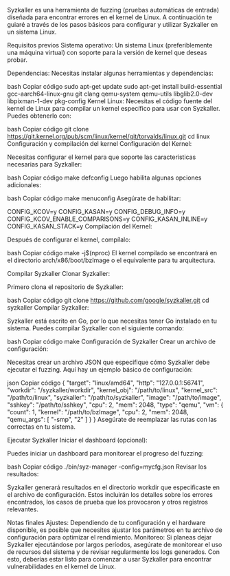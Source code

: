 Syzkaller es una herramienta de fuzzing (pruebas automáticas de entrada) diseñada para encontrar errores en el kernel de Linux. A continuación te guiaré a través de los pasos básicos para configurar y utilizar Syzkaller en un sistema Linux.

Requisitos previos
Sistema operativo: Un sistema Linux (preferiblemente una máquina virtual) con soporte para la versión de kernel que deseas probar.

Dependencias: Necesitas instalar algunas herramientas y dependencias:

bash
Copiar código
sudo apt-get update
sudo apt-get install build-essential gcc-aarch64-linux-gnu git clang qemu-system qemu-utils libglib2.0-dev libpixman-1-dev pkg-config
Kernel Linux: Necesitas el código fuente del kernel de Linux para compilar un kernel específico para usar con Syzkaller. Puedes obtenerlo con:

bash
Copiar código
git clone https://git.kernel.org/pub/scm/linux/kernel/git/torvalds/linux.git
cd linux
Configuración y compilación del kernel
Configuración del Kernel:

Necesitas configurar el kernel para que soporte las características necesarias para Syzkaller:

bash
Copiar código
make defconfig
Luego habilita algunas opciones adicionales:

bash
Copiar código
make menuconfig
Asegúrate de habilitar:

CONFIG_KCOV=y
CONFIG_KASAN=y
CONFIG_DEBUG_INFO=y
CONFIG_KCOV_ENABLE_COMPARISONS=y
CONFIG_KASAN_INLINE=y
CONFIG_KASAN_STACK=y
Compilación del Kernel:

Después de configurar el kernel, compílalo:

bash
Copiar código
make -j$(nproc)
El kernel compilado se encontrará en el directorio arch/x86/boot/bzImage o el equivalente para tu arquitectura.

Compilar Syzkaller
Clonar Syzkaller:

Primero clona el repositorio de Syzkaller:

bash
Copiar código
git clone https://github.com/google/syzkaller.git
cd syzkaller
Compilar Syzkaller:

Syzkaller está escrito en Go, por lo que necesitas tener Go instalado en tu sistema. Puedes compilar Syzkaller con el siguiente comando:

bash
Copiar código
make
Configuración de Syzkaller
Crear un archivo de configuración:

Necesitas crear un archivo JSON que especifique cómo Syzkaller debe ejecutar el fuzzing. Aquí hay un ejemplo básico de configuración:

json
Copiar código
{
    "target": "linux/amd64",
    "http": "127.0.0.1:56741",
    "workdir": "/syzkaller/workdir",
    "kernel_obj": "/path/to/linux",
    "kernel_src": "/path/to/linux",
    "syzkaller": "/path/to/syzkaller",
    "image": "/path/to/image",
    "sshkey": "/path/to/sshkey",
    "cpu": 2,
    "mem": 2048,
    "type": "qemu",
    "vm": {
        "count": 1,
        "kernel": "/path/to/bzImage",
        "cpu": 2,
        "mem": 2048,
        "qemu_args": [
            "-smp", "2"
        ]
    }
}
Asegúrate de reemplazar las rutas con las correctas en tu sistema.

Ejecutar Syzkaller
Iniciar el dashboard (opcional):

Puedes iniciar un dashboard para monitorear el progreso del fuzzing:

bash
Copiar código
./bin/syz-manager -config=mycfg.json
Revisar los resultados:

Syzkaller generará resultados en el directorio workdir que especificaste en el archivo de configuración. Estos incluirán los detalles sobre los errores encontrados, los casos de prueba que los provocaron y otros registros relevantes.

Notas finales
Ajustes: Dependiendo de tu configuración y el hardware disponible, es posible que necesites ajustar los parámetros en tu archivo de configuración para optimizar el rendimiento.
Monitoreo: Si planeas dejar Syzkaller ejecutándose por largos períodos, asegúrate de monitorear el uso de recursos del sistema y de revisar regularmente los logs generados.
Con esto, deberías estar listo para comenzar a usar Syzkaller para encontrar vulnerabilidades en el kernel de Linux.
